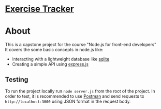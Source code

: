 # [Exercise Tracker](https://www.freecodecamp.org/learn/apis-and-microservices/apis-and-microservices-projects/exercise-tracker)


# About

This is a capstone project for the course "Node.js for front-end developers"
It covers the some basic concepts in node.js like:
- Interacting with a lightweight database like [sqlite](https://github.com/mapbox/node-sqlite3)
- Creating a simple API using [express.js](https://expressjs.com/)

## Testing

To run the project locally run `node server.js` from the root of the project.
In order to test, it is recommended to use [Postman](https://www.postman.com/downloads/) and send requests to `http://localhost:3000` using JSON format in the request body.
